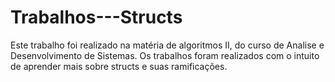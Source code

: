 # Trabalhos---Structs
Este trabalho foi realizado na matéria de algoritmos II, do curso de Analise e Desenvolvimento de Sistemas. Os trabalhos foram realizados com o intuito de aprender mais sobre structs e suas ramificações.
